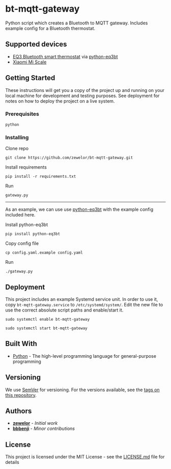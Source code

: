 # bt-mqtt-gateway

Python script which creates a Bluetooth to MQTT gateway. Includes example config for a Bluetooth thermostat.

## Supported devices

* [EQ3 Bluetooth smart thermostat](http://www.eq-3.com/products/eqiva/bluetooth-smart-radiator-thermostat.html) via [python-eq3bt](https://github.com/rytilahti/python-eq3bt)
* [Xiaomi Mi Scale](http://www.mi.com/en/scale/)

## Getting Started

These instructions will get you a copy of the project up and running on your local machine for development and testing purposes. See deployment for notes on how to deploy the project on a live system.

### Prerequisites

```
python
```

### Installing

Clone repo

```
git clone https://github.com/zewelor/bt-mqtt-gateway.git
```

Install requirements

```
pip install -r requirements.txt
```

Run

```
gateway.py
```

---

As an example, we can use use [python-eq3bt](https://github.com/rytilahti/python-eq3bt) with the example config included here.

Install python-eq3bt

```
pip install python-eq3bt
```

Copy config file

```
cp config.yaml.example config.yaml
```

Run

```
./gateway.py
```


## Deployment

This project includes an example Systemd service unit. In order to use it, copy `bt-mqtt-gateway.service` to `/etc/systemd/system/`. Edit the new file to use the correct absolute script paths and enable/start it.

```
sudo systemctl enable bt-mqtt-gateway
```

```
sudo systemctl start bt-mqtt-gateway
```

## Built With

* [Python](https://www.python.org/) - The high-level programming language for general-purpose programming


## Versioning

We use [SemVer](http://semver.org/) for versioning. For the versions available, see the [tags on this repository](https://github.com/your/project/tags). 

## Authors

* [**zewelor**](https://github.com/zewelor) - *Initial work*
* [**bbbenji**](https://github.com/bbbenji) - *Minor contributions*


## License

This project is licensed under the MIT License - see the [LICENSE.md](LICENSE.md) file for details
